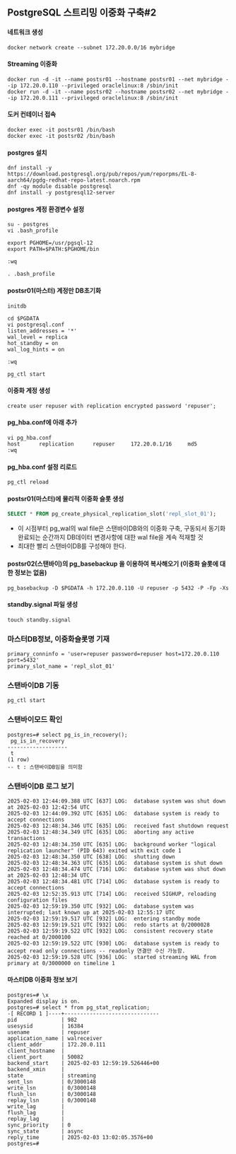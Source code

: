 ## PostgreSQL 스트리밍 이중화 구축#2

#### 네트워크 생성
```
docker network create --subnet 172.20.0.0/16 mybridge
```

#### Streaming 이중화
```
docker run -d -it --name postsr01 --hostname postsr01 --net mybridge --ip 172.20.0.110 --privileged oraclelinux:8 /sbin/init
docker run -d -it --name postsr02 --hostname postsr02 --net mybridge --ip 172.20.0.111 --privileged oraclelinux:8 /sbin/init
```

#### 도커 컨테이너 접속
```
docker exec -it postsr01 /bin/bash
docker exec -it postsr02 /bin/bash
```

#### postgres 설치
```
dnf install -y https://download.postgresql.org/pub/repos/yum/reporpms/EL-8-aarch64/pgdg-redhat-repo-latest.noarch.rpm
dnf -qy module disable postgresql
dnf install -y postgresql12-server
```

#### postgres 계정 환경변수 설정
```
su - postgres
vi .bash_profile

export PGHOME=/usr/pgsql-12
export PATH=$PATH:$PGHOME/bin

:wq

. .bash_profile
```

#### postsr01(마스터) 계정만 DB초기화
```
initdb

cd $PGDATA
vi postgresql.conf
listen_addresses = '*'
wal_level = replica
hot_standby = on
wal_log_hints = on

:wq

pg_ctl start
```
#### 이중화 계정 생성
```
create user repuser with replication encrypted password 'repuser';
```
#### pg_hba.conf에 아래 추가
```
vi pg_hba.conf
host      replication      repuser     172.20.0.1/16     md5
:wq
```
#### pg_hba.conf 설정 리로드
```
pg_ctl reload
```

#### postsr01(마스터)에 물리적 이중화 슬롯 생성
```sql
SELECT * FROM pg_create_physical_replication_slot('repl_slot_01');
```
- 이 시점부터 pg_wal의 wal file은 스탠바이DB와의 이중화 구축, 구동되서 동기화 완료되는 순간까지 DB데이터 변경사항에 대한 wal file을 계속 적재할 것
- 최대한 빨리 스탠바이DB를 구성해야 한다.

#### postsr02(스탠바이)의 pg_basebackup 을 이용하여 복사해오기 (이중화 슬롯에 대한 정보는 없음)
```
pg_basebackup -D $PGDATA -h 172.20.0.110 -U repuser -p 5432 -P -Fp -Xs
```

#### standby.signal 파일 생성
```
touch standby.signal
```

### 마스터DB정보, 이중화슬롯명 기재
```
primary_conninfo = 'user=repuser password=repuser host=172.20.0.110 port=5432'            
primary_slot_name = 'repl_slot_01'           
```

### 스탠바이DB 기동
```
pg_ctl start
```

### 스탠바이모드 확인
```
postgres=# select pg_is_in_recovery();
 pg_is_in_recovery
-------------------
 t
(1 row)
-- t : 스탠바이DB임을 의미함
```

### 스탠바이DB 로그 보기
```
2025-02-03 12:44:09.388 UTC [637] LOG:  database system was shut down at 2025-02-03 12:42:54 UTC
2025-02-03 12:44:09.392 UTC [635] LOG:  database system is ready to accept connections
2025-02-03 12:48:34.346 UTC [635] LOG:  received fast shutdown request
2025-02-03 12:48:34.349 UTC [635] LOG:  aborting any active transactions
2025-02-03 12:48:34.350 UTC [635] LOG:  background worker "logical replication launcher" (PID 643) exited with exit code 1
2025-02-03 12:48:34.350 UTC [638] LOG:  shutting down
2025-02-03 12:48:34.363 UTC [635] LOG:  database system is shut down
2025-02-03 12:48:34.474 UTC [716] LOG:  database system was shut down at 2025-02-03 12:48:34 UTC
2025-02-03 12:48:34.481 UTC [714] LOG:  database system is ready to accept connections
2025-02-03 12:52:35.913 UTC [714] LOG:  received SIGHUP, reloading configuration files
2025-02-03 12:59:19.350 UTC [932] LOG:  database system was interrupted; last known up at 2025-02-03 12:55:17 UTC
2025-02-03 12:59:19.517 UTC [932] LOG:  entering standby mode
2025-02-03 12:59:19.521 UTC [932] LOG:  redo starts at 0/2000028
2025-02-03 12:59:19.522 UTC [932] LOG:  consistent recovery state reached at 0/2000100
2025-02-03 12:59:19.522 UTC [930] LOG:  database system is ready to accept read only connections -- readonly 연결만 수신 가능함.
2025-02-03 12:59:19.528 UTC [936] LOG:  started streaming WAL from primary at 0/3000000 on timeline 1
```

#### 마스터DB 이중화 정보 보기
```
postgres=# \x
Expanded display is on.
postgres=# select * from pg_stat_replication;
-[ RECORD 1 ]----+------------------------------
pid              | 982
usesysid         | 16384
usename          | repuser
application_name | walreceiver
client_addr      | 172.20.0.111
client_hostname  |
client_port      | 50082
backend_start    | 2025-02-03 12:59:19.526446+00
backend_xmin     |
state            | streaming
sent_lsn         | 0/3000148
write_lsn        | 0/3000148
flush_lsn        | 0/3000148
replay_lsn       | 0/3000148
write_lag        |
flush_lag        |
replay_lag       |
sync_priority    | 0
sync_state       | async
reply_time       | 2025-02-03 13:02:05.3576+00
postgres=#
```

